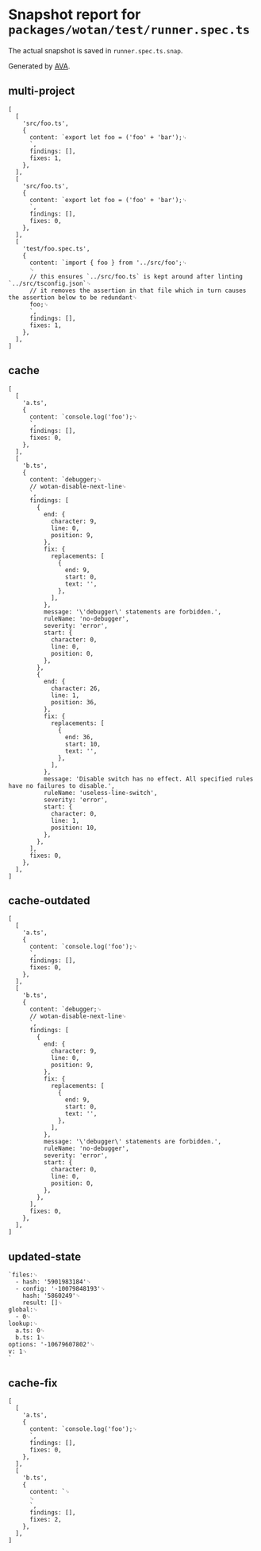 # Snapshot report for `packages/wotan/test/runner.spec.ts`

The actual snapshot is saved in `runner.spec.ts.snap`.

Generated by [AVA](https://avajs.dev).

## multi-project

    [
      [
        'src/foo.ts',
        {
          content: `export let foo = ('foo' + 'bar');␊
          `,
          findings: [],
          fixes: 1,
        },
      ],
      [
        'src/foo.ts',
        {
          content: `export let foo = ('foo' + 'bar');␊
          `,
          findings: [],
          fixes: 0,
        },
      ],
      [
        'test/foo.spec.ts',
        {
          content: `import { foo } from '../src/foo';␊
          ␊
          // this ensures `../src/foo.ts` is kept around after linting  `../src/tsconfig.json`␊
          // it removes the assertion in that file which in turn causes the assertion below to be redundant␊
          foo;␊
          `,
          findings: [],
          fixes: 1,
        },
      ],
    ]

## cache

    [
      [
        'a.ts',
        {
          content: `console.log('foo');␊
          `,
          findings: [],
          fixes: 0,
        },
      ],
      [
        'b.ts',
        {
          content: `debugger;␊
          // wotan-disable-next-line␊
          `,
          findings: [
            {
              end: {
                character: 9,
                line: 0,
                position: 9,
              },
              fix: {
                replacements: [
                  {
                    end: 9,
                    start: 0,
                    text: '',
                  },
                ],
              },
              message: '\'debugger\' statements are forbidden.',
              ruleName: 'no-debugger',
              severity: 'error',
              start: {
                character: 0,
                line: 0,
                position: 0,
              },
            },
            {
              end: {
                character: 26,
                line: 1,
                position: 36,
              },
              fix: {
                replacements: [
                  {
                    end: 36,
                    start: 10,
                    text: '',
                  },
                ],
              },
              message: 'Disable switch has no effect. All specified rules have no failures to disable.',
              ruleName: 'useless-line-switch',
              severity: 'error',
              start: {
                character: 0,
                line: 1,
                position: 10,
              },
            },
          ],
          fixes: 0,
        },
      ],
    ]

## cache-outdated

    [
      [
        'a.ts',
        {
          content: `console.log('foo');␊
          `,
          findings: [],
          fixes: 0,
        },
      ],
      [
        'b.ts',
        {
          content: `debugger;␊
          // wotan-disable-next-line␊
          `,
          findings: [
            {
              end: {
                character: 9,
                line: 0,
                position: 9,
              },
              fix: {
                replacements: [
                  {
                    end: 9,
                    start: 0,
                    text: '',
                  },
                ],
              },
              message: '\'debugger\' statements are forbidden.',
              ruleName: 'no-debugger',
              severity: 'error',
              start: {
                character: 0,
                line: 0,
                position: 0,
              },
            },
          ],
          fixes: 0,
        },
      ],
    ]

## updated-state

    `files:␊
      - hash: '5901983184'␊
      - config: '-10079848193'␊
        hash: '5860249'␊
        result: []␊
    global:␊
      - 0␊
    lookup:␊
      a.ts: 0␊
      b.ts: 1␊
    options: '-10679607802'␊
    v: 1␊
    `

## cache-fix

    [
      [
        'a.ts',
        {
          content: `console.log('foo');␊
          `,
          findings: [],
          fixes: 0,
        },
      ],
      [
        'b.ts',
        {
          content: `␊
          ␊
          `,
          findings: [],
          fixes: 2,
        },
      ],
    ]
